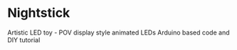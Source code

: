 # Nightstick
 Artistic LED toy - POV display style animated LEDs Arduino based code and DIY tutorial
